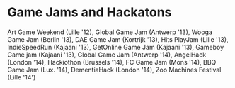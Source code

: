 # Game Jams and Hackatons

Art Game Weekend (Lille '12), Global Game Jam (Antwerp '13), Wooga Game Jam (Berlin '13), DAE Game Jam (Kortrijk '13), Hits PlayJam (Lille '13), IndieSpeedRun (Kajaani '13), GetOnline Game Jam (Kajaani '13), Gameboy Game jam (Kajaani '13), Global Game Jam (Antwerp '14), AngelHack (London '14), Hackiothon (Brussels '14), FC Game Jam (Mons '14), BBQ Game Jam (Lux. '14), DementiaHack (London '14), Zoo Machines Festival (Lille '14')

